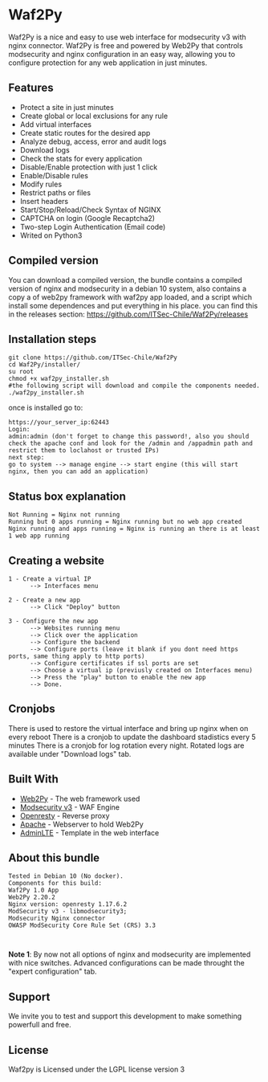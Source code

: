 
# Waf2Py

Waf2Py is a nice and easy to use web interface for modsecurity v3 with nginx connector. Waf2Py is free and powered by Web2Py that controls modsecurity and nginx configuration in an easy way, allowing you to configure protection for any web application in just minutes.

## Features

- Protect a site in just minutes
- Create global or local exclusions for any rule
- Add virtual interfaces
- Create static routes for the desired app
- Analyze debug, access, error and audit logs
- Download logs
- Check the stats for every application
- Disable/Enable protection with just 1 click
- Enable/Disable rules
- Modify rules
- Restrict paths or files
- Insert headers
- Start/Stop/Reload/Check Syntax of NGINX
- CAPTCHA on login (Google Recaptcha2)
- Two-step Login Authentication (Email code)
- Writed on Python3


## Compiled version
You can download a compiled version, the bundle contains a compiled version of nginx and modsecurity in a debian 10 system, also contains a copy a of web2py framework with waf2py app loaded, and a script which install some dependences and put everything in his place.
you can find this in the releases section: https://github.com/ITSec-Chile/Waf2Py/releases



## Installation steps


```
git clone https://github.com/ITSec-Chile/Waf2Py
cd Waf2Py/installer/
su root
chmod +x waf2py_installer.sh
#the following script will download and compile the components needed.
./waf2py_installer.sh
```



once is installed go to:
```
https://your_server_ip:62443
Login:
admin:admin (don't forget to change this password!, also you should check the apache conf and look for the /admin and /appadmin path and restrict them to loclahost or trusted IPs)
next step:
go to system --> manage engine --> start engine (this will start nginx, then you can add an application)
```

## Status box explanation
```
Not Running = Nginx not running
Running but 0 apps running = Nginx running but no web app created
Nginx running and apps running = Nginx is running an there is at least 1 web app running
```

## Creating a website
```
1 - Create a virtual IP
      --> Interfaces menu

2 - Create a new app
      --> Click "Deploy" button

3 - Configure the new app
      --> Websites running menu
      --> Click over the application
      --> Configure the backend
      --> Configure ports (leave it blank if you dont need https ports, same thing apply to http ports)
      --> Configure certificates if ssl ports are set
      --> Choose a virtual ip (previusly created on Interfaces menu)
      --> Press the "play" button to enable the new app
      --> Done.
```
## Cronjobs
There is used to restore the virtual interface and bring up nginx when on every reboot
There is a cronjob to update the dashboard stadistics every 5 minutes
There is a cronjob for log rotation every night. Rotated logs are available under "Download logs" tab.



## Built With

* [Web2Py](http://www.web2py.com/) - The web framework used
* [Modsecurity v3](https://www.modsecurity.org/) - WAF Engine
* [Openresty](https://openresty.org/) - Reverse proxy
* [Apache](https://httpd.apache.org/) - Webserver to hold Web2Py
* [AdminLTE](https://adminlte.io/) - Template in the web interface


## About this bundle
```
Tested in Debian 10 (No docker).
Components for this build:
Waf2Py 1.0 App
Web2Py 2.20.2
Nginx version: openresty 1.17.6.2
ModSecurity v3 - libmodsecurity3;
Modsecurity Nginx connector   
OWASP ModSecurity Core Rule Set (CRS) 3.3



```

<b>Note 1</b>: By now not all options of nginx and modsecurity are implemented with nice switches. Advanced configurations can be made throught the "expert configuration" tab.



## Support
We invite you to test and support this development to make something powerfull and free.

## License

Waf2py is Licensed under the LGPL license version 3


